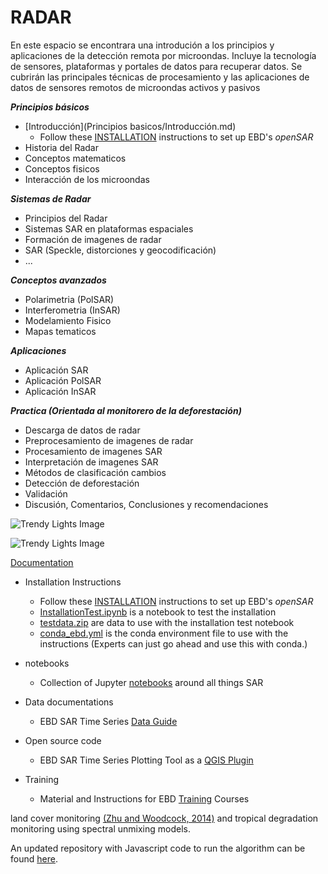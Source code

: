 RADAR
=======================

En este espacio se encontrara una introdución a los principios y aplicaciones de la detección remota por microondas. 
Incluye la tecnología de sensores, plataformas y portales de datos para recuperar datos. Se cubrirán las principales técnicas de procesamiento y las aplicaciones de datos de sensores remotos de microondas activos y pasivos


_**Principios básicos**_ 
* [Introducción](Principios basicos/Introducción.md) 
  * Follow these [INSTALLATION](INSTALLATION.md) instructions to set up EBD's *openSAR*
* Historia del Radar 
* Conceptos matematicos
* Conceptos fisicos
* Interacción de los microondas 
 
_**Sistemas de Radar**_ 
* Principios del Radar
* Sistemas SAR en plataformas espaciales 
* Formación de imagenes de radar 
* SAR (Speckle, distorciones y geocodificación)
* ...

_**Conceptos avanzados**_ 
* Polarimetria (PolSAR)
* Interferometria (InSAR)
* Modelamiento Fisico
* Mapas tematicos

_**Aplicaciones**_ 
* Aplicación SAR
* Aplicación PolSAR
* Aplicación InSAR

_**Practica (Orientada al monitorero de la deforestación)**_ 

* Descarga de datos de radar
* Preprocesamiento de imagenes de radar 
* Procesamiento de imagenes SAR
* Interpretación de imagenes SAR
* Métodos de clasificación cambios
* Detección de deforestación
* Validación
* Discusión, Comentarios, Conclusiones y recomendaciones


![Trendy Lights Image](https://raw.github.com/google/earthengine-api/master/trendy-lights.png)

![Trendy Lights Image](https://scikit-learn.org/stable/_images/sphx_glr_plot_classifier_comparison_001.png)

[Documentation](https://docs.google.com/viewerng/viewer?url=https://radar.community.uaf.edu/files/2017/01/Lecture2_historyandMathbackground.pdf&hl=en_US)



* Installation Instructions
  * Follow these [INSTALLATION](INSTALLATION.md) instructions to set up EBD's *openSAR*
  * [InstallationTest.ipynb](notebooks/InstallationTest.ipynb) is a notebook to test the installation
  * [testdata.zip](data/testdata.zip) are data to use with the installation test notebook
  * [conda_ebd.yml](conda_ebd.yml) is the conda environment file to use with the instructions (Experts can just go ahead and use this with conda.)
  
* notebooks
  * Collection of Jupyter [notebooks](notebooks) around all things SAR

* Data documentations
  * EBD SAR Time Series [Data Guide](documentation/EBD_DataGuide.md)

* Open source code
  * EBD SAR Time Series Plotting Tool as a [QGIS Plugin](code/QGIS/plugins/)

* Training
  * Material and Instructions for EBD [Training](training) Courses



land cover monitoring [(Zhu and Woodcock, 2014)](http://www.sciencedirect.com/science/article/pii/S0034425714000248) and tropical degradation monitoring using spectral unmixing models. 

An updated repository with Javascript code to run the algorithm can be found [here](https://code.earthengine.google.com/?accept_repo=users/bullocke/coded). 

